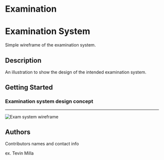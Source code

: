 # Examination

# Examination System

Simple wireframe of the examination system.

## Description

An illustration to show the design of the intended examination system.

## Getting Started

### Examination system design concept
<hr>

![Exam system wireframe](static/assets/Examination_System.png "Examination System Wireframe")


## Authors

Contributors names and contact info

ex. Tevin Milla


